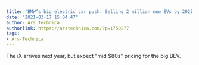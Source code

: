 ```yaml
---
title: 'BMW’s big electric car push: Selling 2 million new EVs by 2025'
date: "2021-03-17 15:04:47"
author: Ars Technica
authorlink: https://arstechnica.com/?p=1750277
tags:
- Ars-Technica
---
```

The iX arrives next year, but expect "mid $80s" pricing for the big BEV.